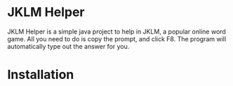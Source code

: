 # JKLM Helper

JKLM Helper is a simple java project to help in JKLM, a popular online word game. All you need to do is copy the prompt, and click F8. The program will automatically type out the answer for you.

# Installation

